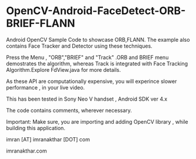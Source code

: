 OpenCV-Android-FaceDetect-ORB-BRIEF-FLANN
=========================================

Android OpenCV Sample Code to showcase ORB,FLANN. The example also contains Face Tracker and Detector using these techniques.

Press the Menu , "ORB","BRIEF" and "Track" .ORB and BRIEF menu demostrates the algorithm, whereas Track is integrated with Face Tracking Algorithm.Explore FdView.java for more details.

As these API are computationally expensive, you will experince slower performance , in your live video.

This has been tested in Sony Neo V handset , Android SDK ver 4.x

The code contains comments, wherever necessary.

Important: Make sure, you are importing and adding OpenCV library , while building this application.

imran [AT] imranakthar [DOT] com

imranakthar.com
